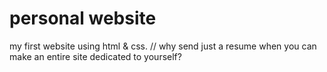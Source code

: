 # personal website
my first website using html & css. //
why send just a resume when you can make an entire site dedicated to yourself?
